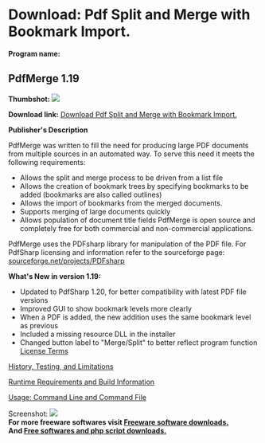 # Download: Pdf Split and Merge with Bookmark Import.

**Program name:**

## PdfMerge 1.19

  
**Thumbshot:** ![](http://www.freewarefiles.com/screenshot/pdfmerge1_md.jpg)   
  
**Download link:** [Download Pdf Split and Merge with Bookmark Import.](http://freesoftwares.boysofts.com/PdfMerge_program_43692.html)  
  


**Publisher's Description**  
  


PdfMerge was written to fill the need for producing large PDF documents from multiple sources in an automated way. To serve this need it meets the following requirements: 

  * Allows the split and merge process to be driven from a list file
  * Allows the creation of bookmark trees by specifying bookmarks to be added (bookmarks are also called outlines)
  * Allows the import of bookmarks from the merged documents.
  * Supports merging of large documents quickly
  * Allows population of document title fields
PdfMerge is open source and completely free for both commercial and non-commercial applications.  
  
PdfMerge uses the PDFsharp library for manipulation of the PDF file. For PdfSharp licensing and information refer to the sourceforge page: [sourceforge.net/projects/PDFsharp](http://sourceforge.net/projects/PDFsharp)

**What's New in version 1.19:**

  * Updated to PdfSharp 1.20, for better compatibility with latest PDF file versions 
  * Improved GUI to show bookmark levels more clearly 
  * When a PDF is added, the new addition uses the same bookmark level as previous 
  * Included a missing resource DLL in the installer 
  * Changed button label to "Merge/Split" to better reflect program function 
[License Terms](http://pdfmerge.wiki.sourceforge.net/Abstract)  
  
[History, Testing, and Limitations](http://pdfmerge.wiki.sourceforge.net/History)  
  
[Runtime Requirements and Build Information](http://pdfmerge.wiki.sourceforge.net/Requirements)  
  
[Usage: Command Line and Command File](http://pdfmerge.wiki.sourceforge.net/command)

  
  
Screenshot: ![](http://www.freewarefiles.com/screenshot/pdfmerge1.jpg)   
**For more freeware softwares visit [Freeware software downloads.](http://freesoftwares.boysofts.com/)**   
**And [Free softwares and php script downloads.](http://www.boysofts.com/)**
